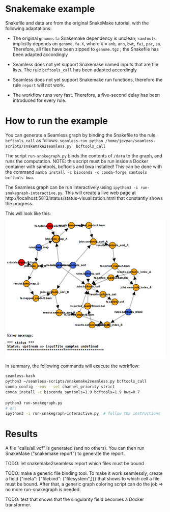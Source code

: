 Snakemake example
=================

Snakefile and data are from the original SnakeMake tutorial, with the following adaptations:

- The original `genome.fa` Snakemake dependency is unclean; `samtools` implicitly depends on `genome.fa.X`, where `X` = `anb`, `ann`, `bwt`, `fai`, `pac`, `sa`.
Therefore, all files have been zipped to `genome.tgz` ; the Snakefile has been adapted accordingly

- Seamless does not yet support Snakemake named inputs that are file lists. The rule `bcftools_call` has been adapted accordingly

- Seamless does not yet support Snakemake run functions, therefore the rule `report` will not work.

- The workflow runs very fast. Therefore, a five-second delay has been introduced for every rule.

How to run the example
======================

You can generate a Seamless graph by binding the Snakefile to the rule `bcftools_call` as follows:
`seamless-run python /home/jovyan/seamless-scripts/snakemake2seamless.py  bcftools_call` 

The script `run-snakegraph.py` binds the contents of `/data` to the graph, and runs the computation. 
NOTE: this script must be run inside a Docker container with samtools, bcftools and bwa installed! This can be done with the command `mamba install -c bioconda -c conda-forge samtools bcftools bwa`.

The Seamless graph can be run interactively using `ipython3 -i run-snakegraph-interactive.py`. This will create a live web page at http://localhost:5813/status/status-visualization.html that constantly shows the progress. 

This will look like this:

![Status visualization animated GIF](run-snakegraph-interactive.gif "Status visualization of the SnakeMake tutorial workflow converted to Seamless")

In summary, the following commands will execute the workflow:

```bash
seamless-bash
python3 ~/seamless-scripts/snakemake2seamless.py bcftools_call
conda config --env --set channel_priority strict
conda install -c bioconda samtools=1.9 bcftools=1.9 bwa=0.7

python3 run-snakegraph.py
# or:
ipython3 -i run-snakegraph-interactive.py  # follow the instructions

```


Results
=======

A file "calls/all.vcf" is generated (and no others). You can then run SnakeMake ("snakemake report") to generate the report.

TODO: let snakemake2seamless report which files must be bound 

TODO: make a generic file binding tool. To make it work seamlessly, create a field {"meta": {"filebind": ("filesystem",)}} that shows to which cell a file must be bound. After that, a generic graph coloring script can do the job => no more run-snakegraph is needed.

TODO: test that shows that the singularity field becomes a Docker transformer.

